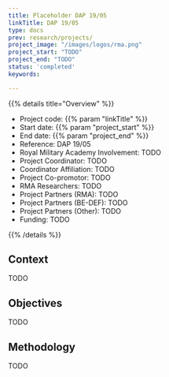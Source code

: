 ```yaml
---
title: Placeholder DAP 19/05 
linkTitle: DAP 19/05
type: docs
prev: research/projects/
project_image: "/images/logos/rma.png"
project_start: "TODO"
project_end: "TODO"
status: 'completed'
keywords:

---
```


{{% details title="Overview" %}}

- Project code: {{% param "linkTitle" %}}
- Start date: {{% param "project_start" %}}
- End date: {{% param "project_end" %}}
- Reference: DAP 19/05 
- Royal Military Academy Involvement: TODO
- Project Coordinator: TODO
- Coordinator Affiliation: TODO
- Project Co-promotor: TODO
- RMA Researchers: TODO
- Project Partners (RMA): TODO
- Project Partners (BE-DEF): TODO
- Project Partners (Other): TODO
- Funding: TODO

{{% /details %}}


## Context
TODO

## Objectives
TODO

## Methodology
TODO